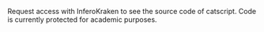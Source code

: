 Request access with InferoKraken to see the source code of catscript. Code is currently protected for academic purposes.
